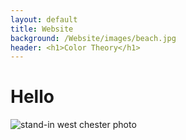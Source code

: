 ```yaml
---
layout: default
title: Website
background: /Website/images/beach.jpg
header: <h1>Color Theory</h1>
---
```


# Hello

![stand-in west chester photo](/Website/images/Westchester.jpg)